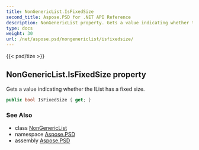 ```yaml
---
title: NonGenericList.IsFixedSize
second_title: Aspose.PSD for .NET API Reference
description: NonGenericList property. Gets a value indicating whether the IList has a fixed size
type: docs
weight: 30
url: /net/aspose.psd/nongenericlist/isfixedsize/
---
```

{{< psd/tize >}}
## NonGenericList.IsFixedSize property

Gets a value indicating whether the IList has a fixed size.

```csharp
public bool IsFixedSize { get; }
```

### See Also

* class [NonGenericList](../)
* namespace [Aspose.PSD](../../nongenericlist/)
* assembly [Aspose.PSD](../../../)


